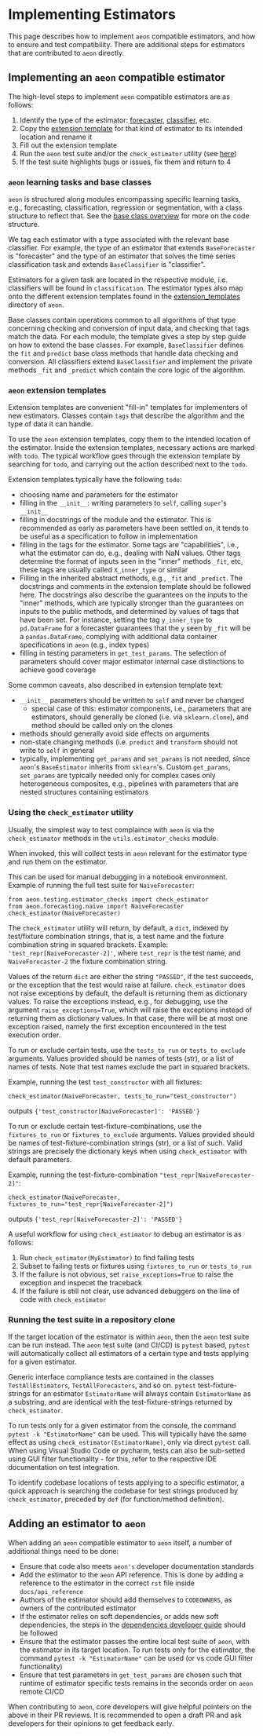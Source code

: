 # Implementing Estimators

This page describes how to implement `aeon` compatible estimators, and how to ensure and test compatibility. There are additional steps for estimators that are contributed to `aeon` directly.

## Implementing an `aeon` compatible estimator

The high-level steps to implement `aeon` compatible estimators are as follows:

1. Identify the type of the estimator: [forecaster](/examples/forecasting/forecasting.ipynb), [classifier](/examples/classification/classification.ipynb), etc.
2. Copy the [extension template](https://github.com/aeon-toolkit/aeon/tree/main/extension_templates) for that kind of estimator to its intended location and rename it
3. Fill out the extension template
4. Run the `aeon` test suite and/or the `check_estimator` utility (see [here](https://www.aeon-toolkit.org/en/latest/developer_guide/add_estimators.html#using-the-check-estimator-utility))
5. If the test suite highlights bugs or issues, fix them and return to 4

### `aeon` learning tasks and base classes

`aeon` is structured along modules encompassing specific learning tasks, e.g.,
forecasting, classification, regression or segmentation, with a class structure to
reflect that. See the [base class overview](/examples/base/base_classes.ipynb)
for more on the code structure.

We tag each estimator with a type associated with the relevant base classifier. For
example, the type of an estimator that extends `BaseForecaster` is "forecaster" and
the type of an estimator that solves the time series classification task and
extends `BaseClassifier` is "classifier".

Estimators for a given task are located in the respective module, i.e. classifiers will
be found in `classification`. The estimator types also map onto the different extension
templates found in the [extension_templates](https://github.com/aeon-toolkit/aeon/tree/main/extension_templates) directory of `aeon`.

Base classes contain operations common to all algorithms of that type concerning
checking and conversion of input data, and checking that tags match the data. For each
module, the template gives a step by step guide on how to extend the base classes. For
example, `BaseClassifier` defines the `fit` and `predict` base class methods that
handle data checking and conversion. All classifiers extend `BaseClassifier` and
implement the private methods `_fit` and `_predict` which contain the core logic of
the algorithm.

### `aeon` extension templates

Extension templates are convenient "fill-in" templates for implementers of new
estimators. Classes contain `tags` that describe the algorithm and the type of data
it can handle.

To use the `aeon` extension templates, copy them to the intended location of the
estimator. Inside the extension templates, necessary actions are marked with
`todo`. The typical workflow goes through the extension template by searching for
`todo`, and carrying out the action described next to the `todo`.

Extension templates typically have the following `todo`:

- choosing name and parameters for the estimator
- filling in the `__init__`: writing parameters to `self`, calling `super`'s `__init__`
- filling in docstrings of the module and the estimator. This is recommended as early
as parameters have been settled on, it tends to be useful as a specification to follow
in implementation
- filling in the tags for the estimator. Some tags are "capabilities", i.e., what the
estimator can do, e.g., dealing with NaN values. Other tags determine the format of
inputs seen in the "inner" methods `_fit`, etc, these tags are usually called
`X_inner_type` or similar
- Filling in the inherited abstract methods, e.g., `_fit` and `_predict`. The
docstrings and comments in the extension template should be followed here. The
docstrings also describe the guarantees on the inputs to the "inner" methods, which
are typically stronger than the guarantees on inputs to the public methods, and
determined by values of tags that have been set. For instance, setting the tag
`y_inner_type` to `pd.DataFrame` for a forecaster guarantees that the `y` seen by
`_fit` will be a `pandas.DataFrame`, complying with additional data container
specifications in `aeon` (e.g., index types)
- filling in testing parameters in `get_test_params`. The selection of parameters
should cover major estimator internal case distinctions to achieve good coverage

Some common caveats, also described in extension template text:

- `__init__` parameters should be written to `self` and never be changed
  - special case of this: estimator components, i.e., parameters that are estimators,
  should generally be cloned (i.e. via `sklearn.clone`), and method should be called
  only on the clones
- methods should generally avoid side effects on arguments
- non-state changing methods (i.e. `predict` and `transform` should not write to
`self` in general
- typically, implementing `get_params` and `set_params` is not needed, since `aeon`'s
`BaseEstimator` inherits from `sklearn`'s. Custom `get_params`, `set_params` are
typically needed only for complex cases only heterogeneous composites, e.g., pipelines
with parameters that are nested structures containing estimators

### Using the `check_estimator` utility

Usually, the simplest way to test complaince with `aeon` is via the `check_estimator`
methods in the `utils.estimator_checks` module.

When invoked, this will collect tests in `aeon` relevant for the estimator type and
run them on the estimator.

This can be used for manual debugging in a notebook environment. Example of running the
full test suite for `NaiveForecaster`:

```{code-block} powershell
from aeon.testing.estimator_checks import check_estimator
from aeon.forecasting.naive import NaiveForecaster
check_estimator(NaiveForecaster)
```

The `check_estimator` utility will return, by default, a `dict`, indexed by
test/fixture combination strings, that is, a test name and the fixture combination
string in squared brackets. Example: `'test_repr[NaiveForecaster-2]'`, where
`test_repr` is the test name, and `NaiveForecaster-2` the fixture combination string.

Values of the return `dict` are either the string `"PASSED"`, if the test succeeds,
or the exception that the test would raise at failure. `check_estimator` does not raise
exceptions by default, the default is returning them as dictionary values. To raise the
exceptions instead, e.g., for debugging, use the argument `raise_exceptions=True`, which
will raise the exceptions instead of returning them as dictionary values. In that case,
there will be at most one exception raised, namely the first exception encountered in
the test execution order.

To run or exclude certain tests, use the `tests_to_run` or `tests_to_exclude` arguments.
Values provided should be names of tests (str), or a list of names of tests. Note that
test names exclude the part in squared brackets.

Example, running the test `test_constructor` with all fixtures:

```{code-block} powershell
check_estimator(NaiveForecaster, tests_to_run="test_constructor")
```
outputs
`{'test_constructor[NaiveForecaster]': 'PASSED'}`

To run or exclude certain test-fixture-combinations, use the `fixtures_to_run` or
`fixtures_to_exclude` arguments. Values provided should be names of
test-fixture-combination strings (str), or a list of such. Valid strings are precisely
the dictionary keys when using `check_estimator` with default parameters.

Example, running the test-fixture-combination `"test_repr[NaiveForecaster-2]"`:

```{code-block} powershell
check_estimator(NaiveForecaster, fixtures_to_run="test_repr[NaiveForecaster-2]")
```
outputs `{'test_repr[NaiveForecaster-2]': 'PASSED'}`

A useful workflow for using `check_estimator` to debug an estimator is as follows:

1. Run `check_estimator(MyEstimator)` to find failing tests
2. Subset to failing tests or fixtures using `fixtures_to_run` or `tests_to_run`
3. If the failure is not obvious, set `raise_exceptions=True` to raise the exception and inspecet the traceback
4. If the failure is still not clear, use advanced debuggers on the line of code with `check_estimator`

### Running the test suite in a repository clone

If the target location of the estimator is within `aeon`, then the `aeon` test suite
can be run instead. The `aeon` test suite (and CI/CD) is `pytest` based, `pytest` will
automatically collect all estimators of a certain type and tests applying for a given
estimator.

Generic interface compliance tests are contained in the classes `TestAllEstimators`,
`TestAllForecasters`, and so on. `pytest` test-fixture-strings for an estimator
`EstimatorName` will always contain `EstimatorName` as a substring, and are identical
with the test-fixture-strings returned by `check_estimator`.

To run tests only for a given estimator from the console, the command
`pytest -k "EstimatorName"` can be used. This will typically have the same effect as
using `check_estimator(EstimatorName)`, only via direct `pytest` call. When using
Visual Studio Code or pycharm, tests can also be sub-setted using GUI filter
functionality - for this, refer to the respective IDE documentation on test integration.

To identify codebase locations of tests applying to a specific estimator, a quick
approach is searching the codebase for test strings produced by `check_estimator`,
preceded by `def` (for function/method definition).

## Adding an estimator to `aeon`

When adding an `aeon` compatible estimator to `aeon` itself, a number of
additional things need to be done:

- Ensure that code also meets `aeon's` developer documentation standards
- Add the estimator to the `aeon` API reference. This is done by adding a reference to
the estimator in the correct `rst` file inside `docs/api_reference`
- Authors of the estimator should add themselves to `CODEOWNERS`, as owners of the
contributed estimator
- If the estimator relies on soft dependencies, or adds new soft dependencies, the
steps in the [dependencies developer guide](developer_guide/dependencies.md)
should be followed
- Ensure that the estimator passes the entire local test suite of `aeon`, with the
estimator in its target location. To run tests only for the estimator, the command
`pytest -k "EstimatorName"` can be used (or vs code GUI filter functionality)
- Ensure that test parameters in `get_test_params` are chosen such that runtime of
estimator specific tests remains in the seconds order on `aeon` remote CI/CD

When contributing to `aeon`, core developers will give helpful pointers on the above in
their PR reviews. It is recommended to open a draft PR and ask developers for their
opinions to get feedback early.
